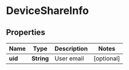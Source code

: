 
# DeviceShareInfo

## Properties
Name | Type | Description | Notes
------------ | ------------- | ------------- | -------------
**uid** | **String** | User email |  [optional]



